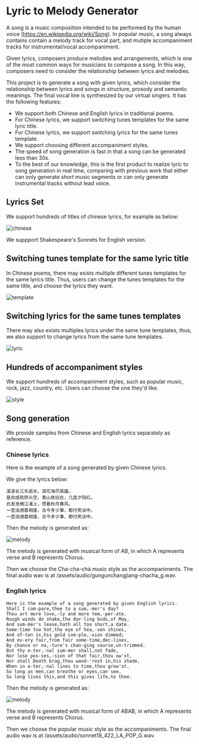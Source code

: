 <script src="http://api.html5media.info/1.1.8/html5media.min.js"></script>

# Lyric to Melody Generator

A song is a music composition intended to be performed by the human voice (https://en.wikipedia.org/wiki/Song). In popular music, a song always contains contain a melody track for vocal part, and mutiple accompaniment tracks for instrumental/vocal accompaniment.

Given lyrics, composers produce melodies and arrangements, which is one of the most common ways for musicians to compose a song. In this way, composers need to consider the relationship between lyrics and melodies.

This project is to generate a song with given lyrics, which consider the relationship between lyrics and songs in structure, prosody and semantic meanings. The final vocal line is synthesized by our virtual singers. It has the following features:
- We support both Chinese and English lyrics in traditional poems.
- For Chinese lyrics, we support switching tunes templates for the same lyric title.
- For Chinese lyrics, we support switching lyrics for the same tunes template.
- We support choosing different accompaniment styles.
- The speed of song generation is fast in that a song can be generated less than 30s.
- To the best of our knowledge, this is the first product to realize lyric to song generation in real time, comparing with previous work that either can only generate short music segments or can only generate instrumental tracks without lead voice.

## Lyrics Set
We support hundreds of titles of chinese lyrics, for example as below:

 ![chinese](/assets/images/chinese_lyrics_list.JPG)

We suppport Shakespeare's Sonnets for English version.

## Switching tunes template for the same lyric title

In Chinese poems, there may  exists multiple different tunes templates for the same lyrics title. Thus, users can change the tunes templates for the same title, and choose the lyrics they want.

![template](/assets/images/template.JPG)

## Switching lyrics for the same tunes templates

There may also exists multiples lyrics under the same tune templates, thus, we also support to change lyrics from the same tune templates.

![lyric](/assets/images/lyric.JPG)

## Hundreds of accompaniment styles

We support hundreds of accompaniment styles, such as popular music, rock, jazz, country, etc. Users can choose the one they'd like.

![style](/assets/images/style.JPG)

## Song generation

We provide samples from Chinese and English lyrics separately as reference.

### Chinese lyrics

Here is the example of a song generated by given Chinese lyrics.

We give the lyrics below:
````
滚滚长江东逝水，浪花淘尽英雄。
是非成败转头空，青山依旧在，几度夕阳红。
白发渔樵江渚上，惯看秋月春风。
一壶浊酒喜相逢，古今多少事，都付笑谈中。
一壶浊酒喜相逢，古今多少事，都付笑谈中。
````

Then the melody is generated as:

![melody](/assets/images/gungunchangjiang.JPG)

The melody is generated with musical form of AB, in which A represents verse and B represents Chorus.

Then we choose the Cha-cha-chá music style as the accompaniments. The final audio wav is at /assets/audio/gungunchangjiang-chacha_g.wav.

<!-- <audio controls="controls">
  <source type="audio/wav" src="/assets/audio/gungunchangjiang-chacha_g.wav"></source>
  <p>Your browser does not support the audio element.</p>
</audio> -->

<!-- You can refer to /assets/audio/gungunchangjiang-chacha_g.wav if it doesn't work. -->

### English lyrics
````
Here is the example of a song generated by given English lyrics.
Shall I com-pare,thee to a sum,-mer's day?
Thou art more love,-ly and more tem,-per-ate.
Rough winds do shake,the dar-ling buds,of May,
And sum-mer's lease,hath all too short,a date.
Some-time too hot,the eye of hea,-ven shines,
And of-ten is,his gold com-ple,-xion dimmed;
And ev-ery fair,from fair some-time,dec-lines,
By chance or na,-ture's chan-ging course,un-trimmed.
But thy e-ter,-nal sum-mer shall,not fade,
Nor lose pos-ses,-sion of that fair,thou ow'st,
Nor shall Death brag,thou wand-'rest in,his shade,
When in e-ter,-nal lines to time,thou grow'st.
So long as men,can breathe or eyes,can see,
So long lives this,and this gives life,to thee.
````

Then the melody is generated as:

![melody](/assets/images/sonnet18.JPG)

The melody is generated with musical form of ABAB, in which A represents verse and B represents Chorus.

Then we choose the popular music style as the accompaniments. The final audio wav is at /assets/audio/sonnet18_422_LA_POP_G.wav.

<!-- <audio controls="controls">
  <source type="audio/wav" src="/assets/audio/sonnet18_422_LA_POP_G.wav"></source>
  <p>Your browser does not support the audio element.</p>
</audio>

You can refer to /assets/audio/sonnet18_422_LA_POP_G.wav if it doesn't work. -->